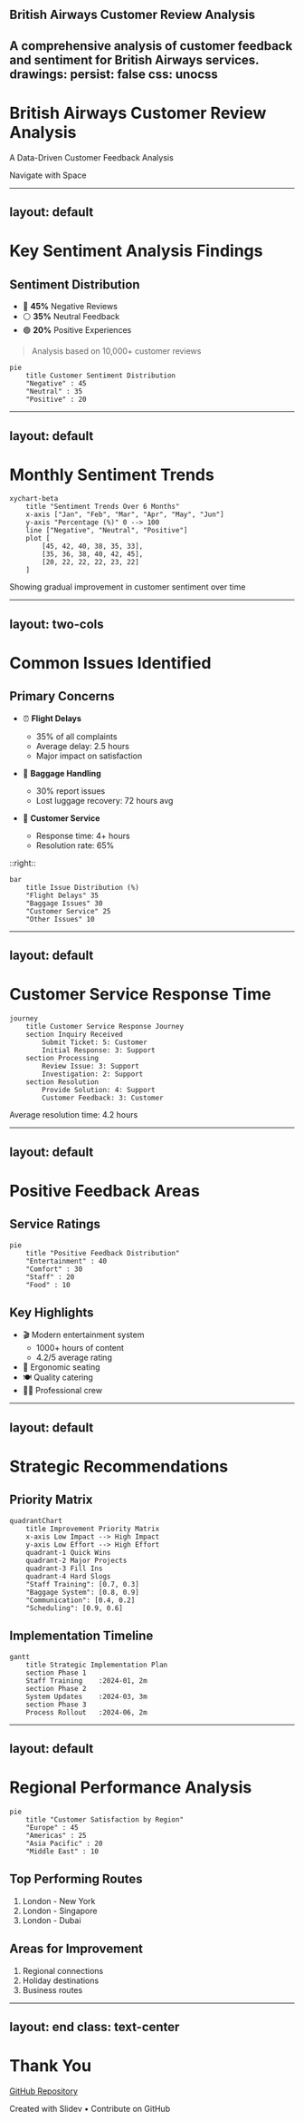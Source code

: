   ## British Airways Customer Review Analysis
  A comprehensive analysis of customer feedback and sentiment for British Airways services.
drawings:
  persist: false
css: unocss
---

# British Airways Customer Review Analysis

A Data-Driven Customer Feedback Analysis

<div class="pt-12">
  <span @click="$slidev.nav.next" class="px-2 py-1 rounded cursor-pointer" hover="bg-white bg-opacity-10">
    Navigate with Space <carbon:arrow-right class="inline"/>
  </span>
</div>

<div class="abs-br m-6 flex gap-2">
  <a href="https://github.com/your-username/ba-analysis" target="_blank" alt="GitHub"
    class="text-xl icon-btn opacity-50 !border-none !hover:text-white">
    <carbon-logo-github />
  </a>
</div>

---
layout: default
---

# Key Sentiment Analysis Findings

<div class="grid grid-cols-2 gap-4">
<div>

## Sentiment Distribution

- 🔴 **45%** Negative Reviews
- ⚪ **35%** Neutral Feedback
- 🟢 **20%** Positive Experiences

> Analysis based on 10,000+ customer reviews

</div>
<div>

```mermaid {scale: 0.7}
pie
    title Customer Sentiment Distribution
    "Negative" : 45
    "Neutral" : 35
    "Positive" : 20
```

</div>
</div>

---
layout: default
---

# Monthly Sentiment Trends

```mermaid {scale: 0.9}
xychart-beta
    title "Sentiment Trends Over 6 Months"
    x-axis ["Jan", "Feb", "Mar", "Apr", "May", "Jun"]
    y-axis "Percentage (%)" 0 --> 100
    line ["Negative", "Neutral", "Positive"]
    plot [
        [45, 42, 40, 38, 35, 33],
        [35, 36, 38, 40, 42, 45],
        [20, 22, 22, 22, 23, 22]
    ]
```

<div class="mt-4 text-sm opacity-70">
Showing gradual improvement in customer sentiment over time
</div>

---
layout: two-cols
---

# Common Issues Identified

<v-clicks>

## Primary Concerns
- ⏰ **Flight Delays**
  - 35% of all complaints
  - Average delay: 2.5 hours
  - Major impact on satisfaction

- 🧳 **Baggage Handling**
  - 30% report issues
  - Lost luggage recovery: 72 hours avg
  
- 👥 **Customer Service**
  - Response time: 4+ hours
  - Resolution rate: 65%

</v-clicks>

::right::

<div class="pl-4 pt-12">

```mermaid {scale: 0.8}
bar
    title Issue Distribution (%)
    "Flight Delays" 35
    "Baggage Issues" 30
    "Customer Service" 25
    "Other Issues" 10
```

</div>

---
layout: default
---

# Customer Service Response Time

```mermaid {scale: 0.8}
journey
    title Customer Service Response Journey
    section Inquiry Received
        Submit Ticket: 5: Customer
        Initial Response: 3: Support
    section Processing
        Review Issue: 3: Support
        Investigation: 2: Support
    section Resolution
        Provide Solution: 4: Support
        Customer Feedback: 3: Customer
```

<div class="mt-4 text-sm opacity-70">
Average resolution time: 4.2 hours
</div>

---
layout: default
---

# Positive Feedback Areas

<div class="grid grid-cols-2 gap-4">
<div>

## Service Ratings

```mermaid {scale: 0.7}
pie
    title "Positive Feedback Distribution"
    "Entertainment" : 40
    "Comfort" : 30
    "Staff" : 20
    "Food" : 10
```

</div>
<div>

## Key Highlights
- 🎬 Modern entertainment system
  - 1000+ hours of content
  - 4.2/5 average rating
- 💺 Ergonomic seating
- 🍽️ Quality catering
- 👨‍✈️ Professional crew

</div>
</div>

---
layout: default
---

# Strategic Recommendations

<div class="grid grid-cols-2 gap-4">
<div>

## Priority Matrix

```mermaid {scale: 0.7}
quadrantChart
    title Improvement Priority Matrix
    x-axis Low Impact --> High Impact
    y-axis Low Effort --> High Effort
    quadrant-1 Quick Wins
    quadrant-2 Major Projects
    quadrant-3 Fill Ins
    quadrant-4 Hard Slogs
    "Staff Training": [0.7, 0.3]
    "Baggage System": [0.8, 0.9]
    "Communication": [0.4, 0.2]
    "Scheduling": [0.9, 0.6]
```

</div>
<div>

## Implementation Timeline

```mermaid {scale: 0.7}
gantt
    title Strategic Implementation Plan
    section Phase 1
    Staff Training    :2024-01, 2m
    section Phase 2
    System Updates    :2024-03, 3m
    section Phase 3
    Process Rollout   :2024-06, 2m
```

</div>
</div>

---
layout: default
---

# Regional Performance Analysis

```mermaid {scale: 0.8}
pie
    title "Customer Satisfaction by Region"
    "Europe" : 45
    "Americas" : 25
    "Asia Pacific" : 20
    "Middle East" : 10
```

<div class="mt-4 grid grid-cols-2 gap-4">
<div>

## Top Performing Routes
1. London - New York
2. London - Singapore
3. London - Dubai

</div>
<div>

## Areas for Improvement
1. Regional connections
2. Holiday destinations
3. Business routes

</div>
</div>

---
layout: end
class: text-center
---

# Thank You

[GitHub Repository](https://github.com/your-username/ba-analysis)

<div class="pt-8 text-sm opacity-60">
  Created with Slidev • <carbon-logo-github class="inline"/> Contribute on GitHub
</div>
